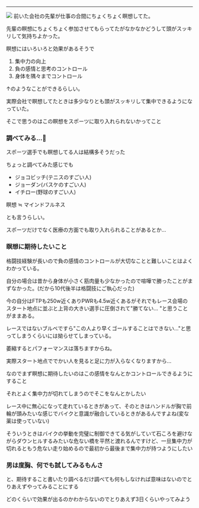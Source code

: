 ---
[![](/images/gahag-000379.jpg)](/images/gahag-000379.jpg)
前いた会社の先輩が仕事の合間にちょくちょく瞑想してた。

先輩の瞑想にちょくちょく参加させてもらってたがなかなかどうして頭がスッキリして気持ちよかった。

瞑想にはいろいろと効果があるそうで


1. 集中力の向上
2. 負の感情と思考のコントロール
3. 身体を隅々までコントロール

↑のようなことができるらしい。



実際会社で瞑想してたときは多少なりとも頭がスッキリして集中できるようになっていた。



そこで思うのはこの瞑想をスポーツに取り入れられないかってこと



### 調べてみる...👀

スポーツ選手でも瞑想してる人は結構多そうだった

ちょっと調べてみた感じでも

- ジョコビッチ(テニスのすごい人)
- ジョーダン(バスケのすごい人)
- イチロー(野球のすごい人)

瞑想 ≒ マインドフルネス

とも言うらしい。

スポーツだけでなく医療の方面でも取り入れられることがあるとか...





### 瞑想に期待したいこと

格闘技経験が長いので負の感情のコントロールが大切なことと難しいことはよくわかっている。



自分の場合は昔から身体が小さく筋肉量も少なかったので喧嘩で勝ったことがまずなかった。(だから10代後半は格闘技にご執心だった)



今の自分はFTPも250w近くありPWRも4.5w近くあるがそれでもレース会場のスタート地点に並ぶと上背の大きい選手に圧倒されて"勝てない... "と思うことがままある。



レースではないブルベですら"この人より早くゴールすることはできない..."と思ってしまうくらいには拗らせてしまっている。



萎縮するとパフォーマンスは落ちますからね。



実際スタート地点ででかい人を見ると足に力が入らなくなりますから...



なのでまず瞑想に期待したいのはこの感情をなんとかコントロールできるようにすること





それとよく集中力が切れてしまうのでそこをなんとかしたい



レース中に無心になって走れているときがあって、そのときはハンドルが胸で前輪が頭みたいな感じでバイクと意識が融合しているときがあるんですよね(変な薬は使っていない)



そういうときはバイクの挙動を完璧に制御できてる気がしていて石ころを避けながらダウンヒルするみたいな危ない橋を平然と渡れるんですけど、一旦集中力が切れるともう危ない走り始めるので最初から最後まで集中力が持つようにしたい





### 男は度胸、何でも試してみるもんさ

と、期待すること書いたり調べるだけ調べても何もしなければ意味はないのでとりあえずやってみることにする



どのくらいで効果が出るのかわからないのでとりあえず3日くらいやってみよう
